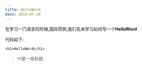 ```yaml
---
title: HelloWord
date: 2019-07-20
---
```

在学习一门语言的时候,国际惯例,我们先来学习如何写一个**HelloWord**

代码如下:
```
<h1>HelloWord</h1>
```

>h1是一级标题

	